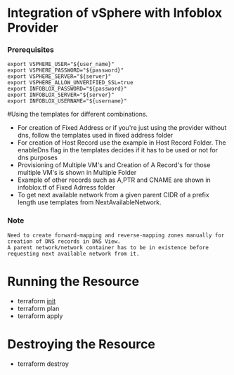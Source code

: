 # Integration of vSphere with Infoblox Provider

### Prerequisites
```
export VSPHERE_USER="${user_name}"
export VSPHERE_PASSWORD="${password}"
export VSPHERE_SERVER="${server}"
export VSPHERE_ALLOW_UNVERIFIED_SSL=true
export INFOBLOX_PASSWORD="${password}"
export INFOBLOX_SERVER="${server}"
export INFOBLOX_USERNAME="${username}"
```

#Using the templates for different combinations.

- For creation of Fixed Address or if you're just using the provider without dns,
  follow the templates used in fixed address folder
- For creation of Host Record use the example in Host Record Folder.
  The enableDns flag in the templates decides if it has to be used or not 
  for dns purposes
- Provisioning of Multiple VM's and Creation of A Record's for those multiple
  VM's is shown in Multiple Folder
- Example of other records such as A,PTR and CNAME are shown in 
  infoblox.tf of Fixed Adrress folder
- To get next available network from a given parent CIDR of a prefix length use 
  templates from NextAvailableNetwork.

### Note
```
Need to create forward-mapping and reverse-mapping zones manually for creation of DNS records in DNS View.
A parent network/network container has to be in existence before requesting next available network from it.
```

# Running the Resource

- terraform [init](https://www.terraform.io/docs/commands/init.html)
- terraform plan
- terraform apply


# Destroying the Resource
- terraform destroy
